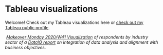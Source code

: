 # Tableau visualizations

Welcome! Check out my Tableau visualizations here or [check out my Tableau public profile](https://public.tableau.com/profile/daniel.levine6807#!/).

![]()
*[Makeover Monday 2020/W41 Visualization](https://data.world/makeovermonday/) of respondents by industry sector of a [DataIQ report](https://www.dataiq.co.uk/market-insight/data-assets-and-data-culture) on integration of data analysis and alignment with business objectives.*
